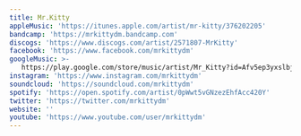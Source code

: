 ```yaml
---
title: Mr.Kitty
appleMusic: 'https://itunes.apple.com/artist/mr-kitty/376202205'
bandcamp: 'https://mrkittydm.bandcamp.com'
discogs: 'https://www.discogs.com/artist/2571807-MrKitty'
facebook: 'https://www.facebook.com/mrkittydm'
googleMusic: >-
   https://play.google.com/store/music/artist/Mr_Kitty?id=Afv5ep3yxslbjeksf3usr7dvq2i
instagram: 'https://www.instagram.com/mrkittydm'
soundcloud: 'https://soundcloud.com/mrkittydm'
spotify: 'https://open.spotify.com/artist/0pWwt5vGNzezEhfAcc420Y'
twitter: 'https://twitter.com/mrkittydm'
website: ''
youtube: 'https://www.youtube.com/user/mrkittydm'
---
```

